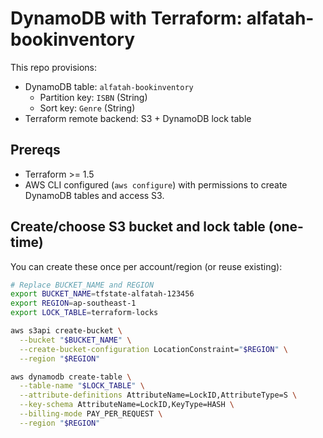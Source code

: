 # DynamoDB with Terraform: alfatah-bookinventory

This repo provisions:
- DynamoDB table: `alfatah-bookinventory`
  - Partition key: `ISBN` (String)
  - Sort key: `Genre` (String)
- Terraform remote backend: S3 + DynamoDB lock table

## Prereqs
- Terraform >= 1.5
- AWS CLI configured (`aws configure`) with permissions to create DynamoDB tables and access S3.

## Create/choose S3 bucket and lock table (one-time)
You can create these once per account/region (or reuse existing):

```bash
# Replace BUCKET_NAME and REGION
export BUCKET_NAME=tfstate-alfatah-123456
export REGION=ap-southeast-1
export LOCK_TABLE=terraform-locks

aws s3api create-bucket \
  --bucket "$BUCKET_NAME" \
  --create-bucket-configuration LocationConstraint="$REGION" \
  --region "$REGION"

aws dynamodb create-table \
  --table-name "$LOCK_TABLE" \
  --attribute-definitions AttributeName=LockID,AttributeType=S \
  --key-schema AttributeName=LockID,KeyType=HASH \
  --billing-mode PAY_PER_REQUEST \
  --region "$REGION"
